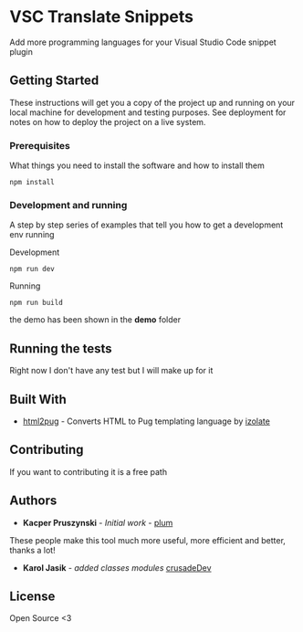 # VSC Translate Snippets

Add more programming languages ​​for your Visual Studio Code snippet plugin

## Getting Started

These instructions will get you a copy of the project up and running on your local machine for development and testing purposes. See deployment for notes on how to deploy the project on a live system.

### Prerequisites

What things you need to install the software and how to install them

```
npm install
```

### Development and running

A step by step series of examples that tell you how to get a development env running

Development

```
npm run dev
```

Running

```
npm run build
```

the demo has been shown in the **demo** folder

## Running the tests

Right now I don't have any test but I will make up for it

## Built With

* [html2pug](https://github.com/izolate/html2pug) - Converts HTML to Pug templating language by [izolate](https://github.com/izolate)

## Contributing

If you want to contributing it is a free path

## Authors

* **Kacper Pruszynski** - *Initial work* - [plum](https://github.com/plumthedev)

These people make this tool much more useful, more efficient and better, thanks a lot!
* **Karol Jasik** - *added classes modules* [crusadeDev](https://github.com/crusadeDev)

## License

Open Source <3


